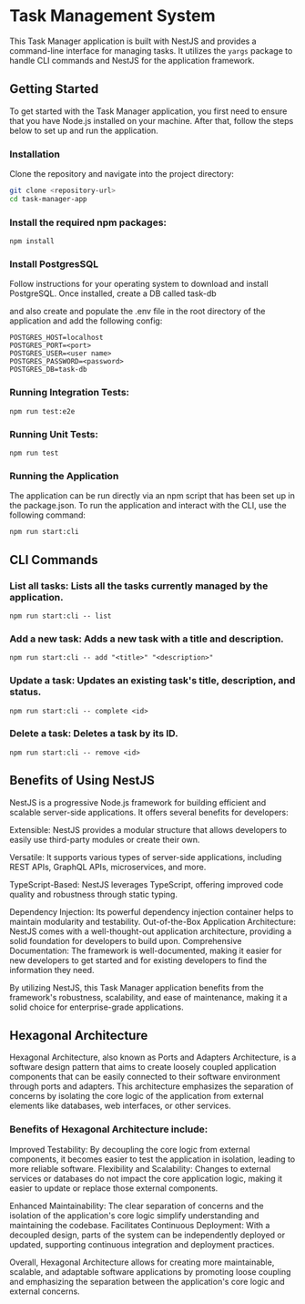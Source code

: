 # Task Management System

This Task Manager application is built with NestJS and provides a command-line interface for managing tasks. It utilizes the `yargs` package to handle CLI commands and NestJS for the application framework.

## Getting Started

To get started with the Task Manager application, you first need to ensure that you have Node.js installed on your machine. After that, follow the steps below to set up and run the application.

### Installation

Clone the repository and navigate into the project directory:

```bash
git clone <repository-url>
cd task-manager-app
```

### Install the required npm packages:

```npm install```

### Install PostgresSQL

Follow instructions for your operating system to download and install PostgreSQL. Once installed, create a DB called task-db

and also create and populate the .env file in the root directory of the application and add the following config:

``` 
POSTGRES_HOST=localhost
POSTGRES_PORT=<port>
POSTGRES_USER=<user name>
POSTGRES_PASSWORD=<password>
POSTGRES_DB=task-db
```

### Running Integration Tests:

```npm run test:e2e```

### Running Unit Tests:

```npm run test```



### Running the Application
The application can be run directly via an npm script that has been set up in the package.json. To run the application and interact with the CLI, use the following command:

```npm run start:cli```

## CLI Commands

### List all tasks: Lists all the tasks currently managed by the application.

```npm run start:cli -- list```

### Add a new task: Adds a new task with a title and description.

```npm run start:cli -- add "<title>" "<description>"```

### Update a task: Updates an existing task's title, description, and status.

```npm run start:cli -- complete <id>```

### Delete a task: Deletes a task by its ID.

```npm run start:cli -- remove <id>```


## Benefits of Using NestJS

NestJS is a progressive Node.js framework for building efficient and scalable server-side applications. It offers several benefits for developers:

Extensible: NestJS provides a modular structure that allows developers to easily use third-party modules or create their own.

Versatile: It supports various types of server-side applications, including REST APIs, GraphQL APIs, microservices, and more.

TypeScript-Based: NestJS leverages TypeScript, offering improved code quality and robustness through static typing.

Dependency Injection: Its powerful dependency injection container helps to maintain modularity and testability.
Out-of-the-Box Application Architecture: NestJS comes with a well-thought-out application architecture, providing a solid foundation for developers to build upon.
Comprehensive Documentation: The framework is well-documented, making it easier for new developers to get started and for existing developers to find the information they need.

By utilizing NestJS, this Task Manager application benefits from the framework's robustness, scalability, and ease of maintenance, making it a solid choice for enterprise-grade applications.

## Hexagonal Architecture

Hexagonal Architecture, also known as Ports and Adapters Architecture, is a software design pattern that aims to create loosely coupled application components that can be easily connected to their software environment through ports and adapters. This architecture emphasizes the separation of concerns by isolating the core logic of the application from external elements like databases, web interfaces, or other services.

### Benefits of Hexagonal Architecture include:
Improved Testability: By decoupling the core logic from external components, it becomes easier to test the application in isolation, leading to more reliable software.
Flexibility and Scalability: Changes to external services or databases do not impact the core application logic, making it easier to update or replace those external components.

Enhanced Maintainability: The clear separation of concerns and the isolation of the application's core logic simplify understanding and maintaining the codebase.
Facilitates Continuous Deployment: With a decoupled design, parts of the system can be independently deployed or updated, supporting continuous integration and deployment practices.

Overall, Hexagonal Architecture allows for creating more maintainable, scalable, and adaptable software applications by promoting loose coupling and emphasizing the separation between the application's core logic and external concerns.

